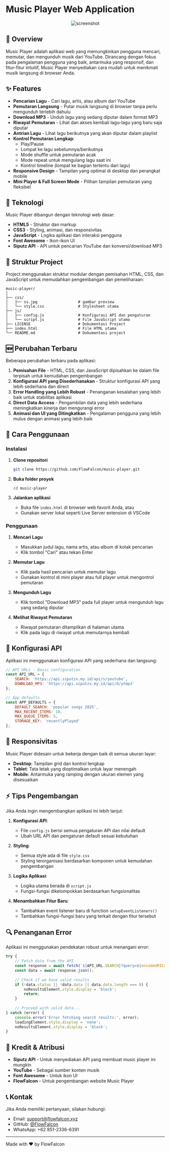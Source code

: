 # Music Player Web Application

<p align="center">
  <img alt="screenshot" src="./css/ss.jpg">
</p>

## 🎵 Overview

Music Player adalah aplikasi web yang memungkinkan pengguna mencari, memutar, dan mengunduh musik dari YouTube. Dirancang dengan fokus pada pengalaman pengguna yang baik, antarmuka yang responsif, dan fitur-fitur intuitif, Music Player menyediakan cara mudah untuk menikmati musik langsung di browser Anda.

## ✨ Features

- **Pencarian Lagu** - Cari lagu, artis, atau album dari YouTube
- **Pemutaran Langsung** - Putar musik langsung di browser tanpa perlu mengunduh terlebih dahulu
- **Download MP3** - Unduh lagu yang sedang diputar dalam format MP3
- **Riwayat Pemutaran** - Lihat dan akses kembali lagu-lagu yang baru saja diputar
- **Antrian Lagu** - Lihat lagu berikutnya yang akan diputar dalam playlist
- **Kontrol Pemutaran Lengkap**:
  - Play/Pause
  - Lompat ke lagu sebelumnya/berikutnya
  - Mode shuffle untuk pemutaran acak
  - Mode repeat untuk mengulang lagu saat ini
  - Kontrol timeline (lompat ke bagian tertentu dari lagu)
- **Responsive Design** - Tampilan yang optimal di desktop dan perangkat mobile
- **Mini Player & Full Screen Mode** - Pilihan tampilan pemutaran yang fleksibel

## 🚀 Teknologi

Music Player dibangun dengan teknologi web dasar:

- **HTML5** - Struktur dan markup
- **CSS3** - Styling, animasi, dan responsivitas
- **JavaScript** - Logika aplikasi dan interaksi pengguna
- **Font Awesome** - Ikon-ikon UI
- **Siputz API** - API untuk pencarian YouTube dan konversi/download MP3

## 📁 Struktur Project

Project menggunakan struktur modular dengan pemisahan HTML, CSS, dan JavaScript untuk memudahkan pengembangan dan pemeliharaan:

```
music-player/
│
├── css/
│   ├── ss.jpg                  # gambar preview
│   └── style.css               # Stylesheet utama
├── js/
│   ├── config.js               # Konfigurasi API dan pengaturan
│   └── script.js               # File JavaScript utama
├── LICENSE                     # Dokumentasi Project
├── index.html                  # File HTML utama
└── README.md                   # Dokumentasi project
```

## 🆕 Perubahan Terbaru

Beberapa perubahan terbaru pada aplikasi:

1. **Pemisahan File** - HTML, CSS, dan JavaScript dipisahkan ke dalam file terpisah untuk kemudahan pengembangan
2. **Konfigurasi API yang Disederhanakan** - Struktur konfigurasi API yang lebih sederhana dan direct
3. **Error Handling yang Lebih Robust** - Penanganan kesalahan yang lebih baik untuk stabilitas aplikasi
4. **Direct Data Access** - Pengambilan data yang lebih sederhana meningkatkan kinerja dan mengurangi error
5. **Animasi dan UI yang Ditingkatkan** - Pengalaman pengguna yang lebih mulus dengan animasi yang lebih baik

## 🔧 Cara Penggunaan

### Instalasi

1. **Clone repositori**
   ```bash
   git clone https://github.com/FlowFalcon/music-player.git
   ```

2. **Buka folder proyek**
   ```bash
   cd music-player
   ```

3. **Jalankan aplikasi**
   - Buka file `index.html` di browser web favorit Anda, atau
   - Gunakan server lokal seperti Live Server extension di VSCode

### Penggunaan

1. **Mencari Lagu**
   - Masukkan judul lagu, nama artis, atau album di kotak pencarian
   - Klik tombol "Cari" atau tekan Enter

2. **Memutar Lagu**
   - Klik pada hasil pencarian untuk memutar lagu
   - Gunakan kontrol di mini player atau full player untuk mengontrol pemutaran

3. **Mengunduh Lagu**
   - Klik tombol "Download MP3" pada full player untuk mengunduh lagu yang sedang diputar

4. **Melihat Riwayat Pemutaran**
   - Riwayat pemutaran ditampilkan di halaman utama
   - Klik pada lagu di riwayat untuk memutarnya kembali

## 🧰 Konfigurasi API

Aplikasi ini menggunakan konfigurasi API yang sederhana dan langsung:

```javascript
// API URLs - Basic configuration
const API_URL = {
    SEARCH: 'https://api.siputzx.my.id/api/s/youtube',
    DOWNLOAD_MP3: 'https://api.siputzx.my.id/api/d/ytmp3'
};

// App defaults
const APP_DEFAULTS = {
    DEFAULT_SEARCH: 'popular songs 2025',
    MAX_RECENT_ITEMS: 10,
    MAX_QUEUE_ITEMS: 5,
    STORAGE_KEY: 'recentlyPlayed'
};
```

## 📱 Responsivitas

Music Player didesain untuk bekerja dengan baik di semua ukuran layar:

- **Desktop**: Tampilan grid dan kontrol lengkap
- **Tablet**: Tata letak yang dioptimalkan untuk layar menengah
- **Mobile**: Antarmuka yang ramping dengan ukuran elemen yang disesuaikan

## ⚡ Tips Pengembangan

Jika Anda ingin mengembangkan aplikasi ini lebih lanjut:

1. **Konfigurasi API**:
   - File `config.js` berisi semua pengaturan API dan nilai default
   - Ubah URL API dan pengaturan default sesuai kebutuhan

2. **Styling**:
   - Semua style ada di file `style.css`
   - Styling terorganisasi berdasarkan komponen untuk kemudahan pengembangan

3. **Logika Aplikasi**:
   - Logika utama berada di `script.js`
   - Fungsi-fungsi dikelompokkan berdasarkan fungsionalitas

4. **Menambahkan Fitur Baru**:
   - Tambahkan event listener baru di function `setupEventListeners()`
   - Tambahkan fungsi-fungsi baru yang terkait dengan fitur tersebut

## 🔍 Penanganan Error

Aplikasi ini menggunakan pendekatan robust untuk menangani error:

```javascript
try {
    // Fetch data from the API
    const response = await fetch(`${API_URL.SEARCH}?query=${encodeURIComponent(query)}`);
    const data = await response.json();
    
    // Check if we have valid results
    if (!data.status || !data.data || data.data.length === 0) {
        noResultsElement.style.display = 'block';
        return;
    }
    
    // Proceed with valid data...
} catch (error) {
    console.error('Error fetching search results:', error);
    loadingElement.style.display = 'none';
    noResultsElement.style.display = 'block';
}
```

## 🙏 Kredit & Atribusi

- **Siputz API** - Untuk menyediakan API yang membuat music player ini mungkin
- **YouTube** - Sebagai sumber konten musik
- **Font Awesome** - Untuk ikon UI
- **FlowFalcon** - Untuk pengembangan website Music Player


## 📞 Kontak

Jika Anda memiliki pertanyaan, silakan hubungi:

- Email: support@flowfalcon.xyz
- GitHub: [@FlowFalcon](https://github.com/FlowFalcon)
- WhatsApp: +62 851-2336-6391

---

Made with ❤️ by FlowFalcon
